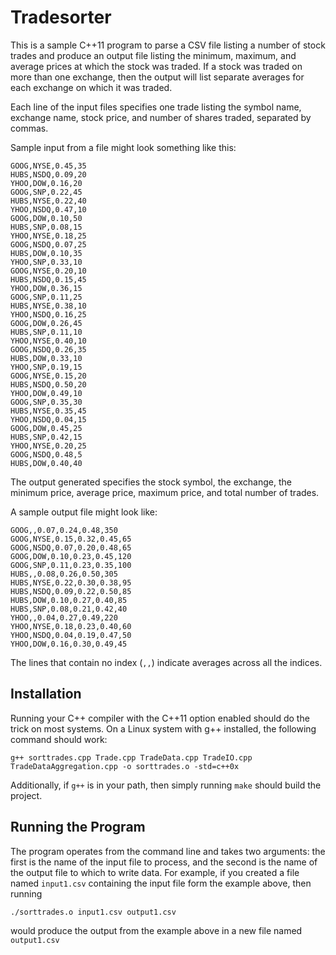 # Tradesorter #

This is a sample C++11 program to parse a CSV file listing a number of stock trades and produce an output file listing the minimum, maximum, and average prices at which the stock was traded. If a stock was traded on more than one exchange, then the output will list separate averages for each exchange on which it was traded.

Each line of the input files specifies one trade listing the symbol name, exchange name, stock price, and number of shares traded, separated by commas.

Sample input from a file might look something like this:

    GOOG,NYSE,0.45,35
    HUBS,NSDQ,0.09,20
    YHOO,DOW,0.16,20
    GOOG,SNP,0.22,45
    HUBS,NYSE,0.22,40
    YHOO,NSDQ,0.47,10
    GOOG,DOW,0.10,50
    HUBS,SNP,0.08,15
    YHOO,NYSE,0.18,25
    GOOG,NSDQ,0.07,25
    HUBS,DOW,0.10,35
    YHOO,SNP,0.33,10
    GOOG,NYSE,0.20,10
    HUBS,NSDQ,0.15,45
    YHOO,DOW,0.36,15
    GOOG,SNP,0.11,25
    HUBS,NYSE,0.38,10
    YHOO,NSDQ,0.16,25
    GOOG,DOW,0.26,45
    HUBS,SNP,0.11,10
    YHOO,NYSE,0.40,10
    GOOG,NSDQ,0.26,35
    HUBS,DOW,0.33,10
    YHOO,SNP,0.19,15
    GOOG,NYSE,0.15,20
    HUBS,NSDQ,0.50,20
    YHOO,DOW,0.49,10
    GOOG,SNP,0.35,30
    HUBS,NYSE,0.35,45
    YHOO,NSDQ,0.04,15
    GOOG,DOW,0.45,25
    HUBS,SNP,0.42,15
    YHOO,NYSE,0.20,25
    GOOG,NSDQ,0.48,5
    HUBS,DOW,0.40,40

The output generated specifies the stock symbol, the exchange, the minimum price, average price, maximum price, and total number of trades.

A sample output file might look like:

    GOOG,,0.07,0.24,0.48,350
    GOOG,NYSE,0.15,0.32,0.45,65
    GOOG,NSDQ,0.07,0.20,0.48,65
    GOOG,DOW,0.10,0.23,0.45,120
    GOOG,SNP,0.11,0.23,0.35,100
    HUBS,,0.08,0.26,0.50,305
    HUBS,NYSE,0.22,0.30,0.38,95
    HUBS,NSDQ,0.09,0.22,0.50,85
    HUBS,DOW,0.10,0.27,0.40,85
    HUBS,SNP,0.08,0.21,0.42,40
    YHOO,,0.04,0.27,0.49,220
    YHOO,NYSE,0.18,0.23,0.40,60
    YHOO,NSDQ,0.04,0.19,0.47,50
    YHOO,DOW,0.16,0.30,0.49,45

The lines that contain no index (`,,`) indicate averages across all the indices.

## Installation ##

Running your C++ compiler with the C++11 option enabled should do the trick on most systems. On a Linux system with g++ installed, the following command should work:

    g++ sorttrades.cpp Trade.cpp TradeData.cpp TradeIO.cpp TradeDataAggregation.cpp -o sorttrades.o -std=c++0x

Additionally, if `g++` is in your path, then simply running `make` should build the project.

## Running the Program ##

The program operates from the command line and takes two arguments: the first is the name of the input file to process, and the second is the name of the output file to which to write data. For example, if you created a file named `input1.csv` containing the input file form the example above, then running

    ./sorttrades.o input1.csv output1.csv

would produce the output from the example above in a new file named `output1.csv`

